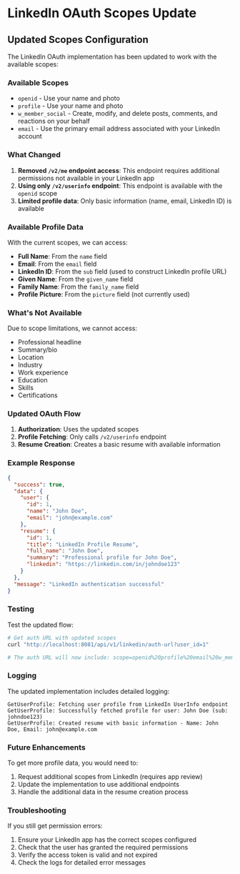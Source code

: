 # LinkedIn OAuth Scopes Update

## Updated Scopes Configuration

The LinkedIn OAuth implementation has been updated to work with the available scopes:

### Available Scopes
- `openid` - Use your name and photo
- `profile` - Use your name and photo  
- `w_member_social` - Create, modify, and delete posts, comments, and reactions on your behalf
- `email` - Use the primary email address associated with your LinkedIn account

### What Changed

1. **Removed `/v2/me` endpoint access**: This endpoint requires additional permissions not available in your LinkedIn app
2. **Using only `/v2/userinfo` endpoint**: This endpoint is available with the `openid` scope
3. **Limited profile data**: Only basic information (name, email, LinkedIn ID) is available

### Available Profile Data

With the current scopes, we can access:
- **Full Name**: From the `name` field
- **Email**: From the `email` field  
- **LinkedIn ID**: From the `sub` field (used to construct LinkedIn profile URL)
- **Given Name**: From the `given_name` field
- **Family Name**: From the `family_name` field
- **Profile Picture**: From the `picture` field (not currently used)

### What's Not Available

Due to scope limitations, we cannot access:
- Professional headline
- Summary/bio
- Location
- Industry
- Work experience
- Education
- Skills
- Certifications

### Updated OAuth Flow

1. **Authorization**: Uses the updated scopes
2. **Profile Fetching**: Only calls `/v2/userinfo` endpoint
3. **Resume Creation**: Creates a basic resume with available information

### Example Response

```json
{
  "success": true,
  "data": {
    "user": {
      "id": 1,
      "name": "John Doe",
      "email": "john@example.com"
    },
    "resume": {
      "id": 1,
      "title": "LinkedIn Profile Resume",
      "full_name": "John Doe",
      "summary": "Professional profile for John Doe",
      "linkedin": "https://linkedin.com/in/johndoe123"
    }
  },
  "message": "LinkedIn authentication successful"
}
```

### Testing

Test the updated flow:

```bash
# Get auth URL with updated scopes
curl "http://localhost:8081/api/v1/linkedin/auth-url?user_id=1"

# The auth URL will now include: scope=openid%20profile%20email%20w_member_social
```

### Logging

The updated implementation includes detailed logging:

```
GetUserProfile: Fetching user profile from LinkedIn UserInfo endpoint
GetUserProfile: Successfully fetched profile for user: John Doe (sub: johndoe123)
GetUserProfile: Created resume with basic information - Name: John Doe, Email: john@example.com
```

### Future Enhancements

To get more profile data, you would need to:
1. Request additional scopes from LinkedIn (requires app review)
2. Update the implementation to use additional endpoints
3. Handle the additional data in the resume creation process

### Troubleshooting

If you still get permission errors:
1. Ensure your LinkedIn app has the correct scopes configured
2. Check that the user has granted the required permissions
3. Verify the access token is valid and not expired
4. Check the logs for detailed error messages 